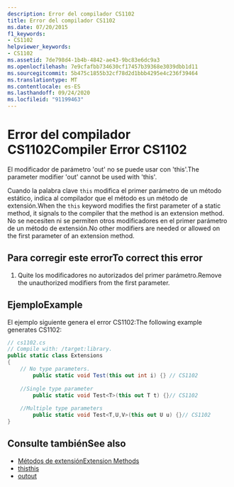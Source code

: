 ```yaml
---
description: Error del compilador CS1102
title: Error del compilador CS1102
ms.date: 07/20/2015
f1_keywords:
- CS1102
helpviewer_keywords:
- CS1102
ms.assetid: 7de798d4-1b4b-4842-ae43-9bc83e6dc9a3
ms.openlocfilehash: 7e9cfafbb734630cf17457b39368e3039dbb1d11
ms.sourcegitcommit: 5b475c1855b32cf78d2d1bbb4295e4c236f39464
ms.translationtype: MT
ms.contentlocale: es-ES
ms.lasthandoff: 09/24/2020
ms.locfileid: "91199463"
---
```

# <a name="compiler-error-cs1102"></a><span data-ttu-id="b1cec-103">Error del compilador CS1102</span><span class="sxs-lookup"><span data-stu-id="b1cec-103">Compiler Error CS1102</span></span>

<span data-ttu-id="b1cec-104">El modificador de parámetro 'out' no se puede usar con 'this'.</span><span class="sxs-lookup"><span data-stu-id="b1cec-104">The parameter modifier 'out' cannot be used with 'this'.</span></span>  
  
 <span data-ttu-id="b1cec-105">Cuando la palabra clave `this` modifica el primer parámetro de un método estático, indica al compilador que el método es un método de extensión.</span><span class="sxs-lookup"><span data-stu-id="b1cec-105">When the `this` keyword modifies the first parameter of a static method, it signals to the compiler that the method is an extension method.</span></span> <span data-ttu-id="b1cec-106">No se necesiten ni se permiten otros modificadores en el primer parámetro de un método de extensión.</span><span class="sxs-lookup"><span data-stu-id="b1cec-106">No other modifiers are needed or allowed on the first parameter of an extension method.</span></span>  
  
## <a name="to-correct-this-error"></a><span data-ttu-id="b1cec-107">Para corregir este error</span><span class="sxs-lookup"><span data-stu-id="b1cec-107">To correct this error</span></span>  
  
1. <span data-ttu-id="b1cec-108">Quite los modificadores no autorizados del primer parámetro.</span><span class="sxs-lookup"><span data-stu-id="b1cec-108">Remove the unauthorized modifiers from the first parameter.</span></span>  
  
## <a name="example"></a><span data-ttu-id="b1cec-109">Ejemplo</span><span class="sxs-lookup"><span data-stu-id="b1cec-109">Example</span></span>  

 <span data-ttu-id="b1cec-110">El ejemplo siguiente genera el error CS1102:</span><span class="sxs-lookup"><span data-stu-id="b1cec-110">The following example generates CS1102:</span></span>  
  
```csharp  
// cs1102.cs  
// Compile with: /target:library.  
public static class Extensions  
{  
    // No type parameters.  
        public static void Test(this out int i) {} // CS1102  
  
    //Single type parameter  
        public static void Test<T>(this out T t) {}// CS1102  
  
    //Multiple type parameters  
        public static void Test<T,U,V>(this out U u) {}// CS1102  
}  
```  
  
## <a name="see-also"></a><span data-ttu-id="b1cec-111">Consulte también</span><span class="sxs-lookup"><span data-stu-id="b1cec-111">See also</span></span>

- [<span data-ttu-id="b1cec-112">Métodos de extensión</span><span class="sxs-lookup"><span data-stu-id="b1cec-112">Extension Methods</span></span>](../programming-guide/classes-and-structs/extension-methods.md)
- [<span data-ttu-id="b1cec-113">this</span><span class="sxs-lookup"><span data-stu-id="b1cec-113">this</span></span>](../language-reference/keywords/this.md)
- [<span data-ttu-id="b1cec-114">out</span><span class="sxs-lookup"><span data-stu-id="b1cec-114">out</span></span>](../language-reference/keywords/out.md)
